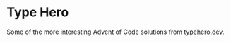 # Type Hero

Some of the more interesting Advent of Code solutions from
[typehero.dev](typehero.dev).
